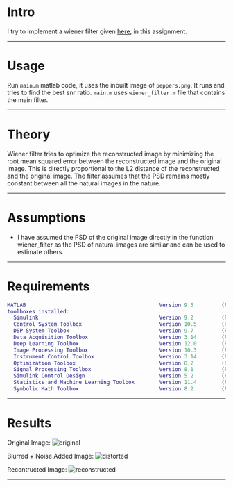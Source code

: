 # Intro
I try to implement a wiener filter given [here](), in this assignment. 

---

# Usage
Run `main.m` matlab code, it uses the inbuilt image of `peppers.png`. It runs and tries to find the best snr ratio. `main.m` uses `wiener_filter.m` file that contains the main filter.

---

# Theory
Wiener filter tries to optimize the reconstructed image by minimizing the root mean squared error between the reconstructed image and the original image. This is directly proportional to the L2 distance of the reconstructed and the original image. The filter assumes that the PSD remains mostly constant between all the natural images in the nature. 

---

# Assumptions
* I have assumed the PSD of the original image directly in the function wiener_filter as the PSD of natural images are similar and can be used to estimate others.

---

# Requirements
```matlab
MATLAB                                           Version 9.5         (R2018b)
toolboxes installed:                                                         
  Simulink                                       Version 9.2         (R2018b)
  Control System Toolbox                         Version 10.5        (R2018b)
  DSP System Toolbox                             Version 9.7         (R2018b)
  Data Acquisition Toolbox                       Version 3.14        (R2018b)
  Deep Learning Toolbox                          Version 12.0        (R2018b)
  Image Processing Toolbox                       Version 10.3        (R2018b)
  Instrument Control Toolbox                     Version 3.14        (R2018b)
  Optimization Toolbox                           Version 8.2         (R2018b)
  Signal Processing Toolbox                      Version 8.1         (R2018b)
  Simulink Control Design                        Version 5.2         (R2018b)
  Statistics and Machine Learning Toolbox        Version 11.4        (R2018b)
  Symbolic Math Toolbox                          Version 8.2         (R2018b)
```

---

# Results
Original Image:
![original](https://i.imgur.com/hazRI7w.png)


Blurred + Noise Added Image:
![distorted](https://i.imgur.com/NvSDNJw.png)


Recontructed Image:
![reconstructed](https://i.imgur.com/t1vai5E.png)

---
